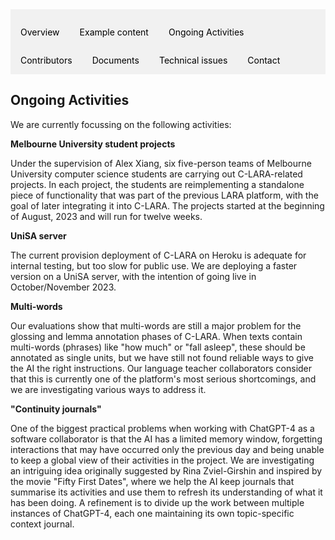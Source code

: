 <div style="overflow: hidden; background-color: #f1f1f1;">

  <a href="index.html" style="float: left; display: block; color: black; text-align: center; padding: 14px 16px; text-decoration: none;">Overview</a>
  <a href="examples.html" style="float: left; display: block; color: black; text-align: center; padding: 14px 16px; text-decoration: none;">Example content</a>
  <a href="ongoing_activities.html" style="float: left; display: block; color: black; text-align: center; padding: 14px 16px; text-decoration: none;">Ongoing Activities</a>
  <a href="collaborators.html" style="float: left; display: block; color: black; text-align: center; padding: 14px 16px; text-decoration: none;">Contributors</a>
  <a href="documents.html" style="float: left; display: block; color: black; text-align: center; padding: 14px 16px; text-decoration: none;">Documents</a>
  <a href="performance.html" style="float: left; display: block; color: black; text-align: center; padding: 14px 16px; text-decoration: none;">Technical issues</a>
  <a href="contact.html" style="float: left; display: block; color: black; text-align: center; padding: 14px 16px; text-decoration: none;">Contact</a>

</div>

## Ongoing Activities

We are currently focussing on the following activities:

**Melbourne University student projects**

Under the supervision of Alex Xiang, six five-person teams of Melbourne University computer science students are 
carrying out C-LARA-related projects. In each project, the students are reimplementing a standalone piece of functionality
that was part of the previous LARA platform, with the goal of later integrating it into C-LARA. 
The projects started at the beginning of August, 2023 and will run for twelve weeks.

**UniSA server**

The current provision deployment of C-LARA on Heroku is adequate for internal testing, but too slow for public use.
We are deploying a faster version on a UniSA server, with the intention of going live in October/November 2023.

**Multi-words**

Our evaluations show that multi-words are still a major problem for the glossing and lemma annotation phases
of C-LARA. When texts contain multi-words (phrases) like "how much" or "fall asleep", these should be annotated as
single units, but we have still not found reliable ways to give the AI the right instructions. Our language
teacher collaborators consider that this is currently one of the platform's most serious shortcomings, and
we are investigating various ways to address it.

**"Continuity journals"**

One of the biggest practical problems when working with ChatGPT-4 as a software collaborator is that the AI has
a limited memory window, forgetting interactions that may have occurred only the previous day and being unable
to keep a global view of their activities in the project. We are investigating an intriguing idea originally 
suggested by Rina Zviel-Girshin and inspired by the movie "Fifty First Dates", where we help the AI keep journals that 
summarise its activities and use them to refresh its understanding of what it has been doing. A refinement is
to divide up the work between multiple instances of ChatGPT-4, each one maintaining its own topic-specific context
journal.